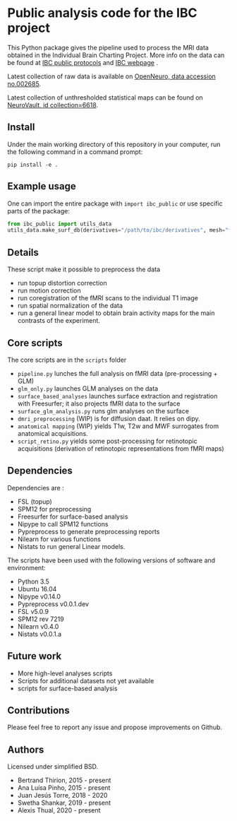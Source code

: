 # Public analysis code for the IBC project

This Python package gives the pipeline used to process the MRI data obtained in
the Individual Brain Charting Project. More info on the data can be found at
[IBC public protocols](http://github.com/hbp-brain-charting/public_protocols)
and
[IBC webpage](http://project.inria.fr/IBC/)
.

Latest collection of raw data is available on
[OpenNeuro, data accession no.002685](https://openneuro.org/datasets/ds002685/versions/1.3.1).

Latest collection of unthresholded statistical maps can be found on
[NeuroVault, id collection=6618](https://identifiers.org/neurovault.collection:6618).

## Install
Under the main working directory of this repository in your computer, run the following command in a command prompt:

```
pip install -e .
```

## Example usage

One can import the entire package with `import ibc_public` or use specific parts of the package:

```python
from ibc_public import utils_data
utils_data.make_surf_db(derivatives="/path/to/ibc/derivatives", mesh="fsaverage5")
```

## Details

These script make it possible to preprocess the data
* run topup distortion correction
* run motion correction
* run coregistration of the fMRI scans to the individual T1 image
* run spatial normalization of the data
* run a general linear model to obtain brain activity maps for the main contrasts of the experiment.

## Core scripts

The core scripts are in the `scripts` folder

- `pipeline.py` lunches the full analysis on fMRI data (pre-processing + GLM)
- `glm_only.py` launches GLM analyses on the data
- `surface_based_analyses` launches surface extraction and registration with Freesurfer; it also projects fMRI data to the surface
- `surface_glm_analysis.py` runs glm analyses on the surface
- `dmri_preprocessing` (WIP) is for diffusion daat. It relies on dipy.
- `anatomical mapping` (WIP) yields T1w, T2w and MWF surrogates from anatomical acquisitions.
- `script_retino.py` yields some post-processing for retinotopic acquisitions (derivation of retinotopic representations from fMRI maps)

## Dependencies

Dependencies are :
* FSL (topup)
* SPM12 for preprocessing
* Freesurfer for surface-based analysis
* Nipype to call SPM12 functions
* Pypreprocess to generate preprocessing reports
* Nilearn for various functions
* Nistats to run general Linear models.

The scripts have been used with the following versions of software and environment:

* Python 3.5
* Ubuntu 16.04
* Nipype v0.14.0
* Pypreprocess v0.0.1.dev
* FSL v5.0.9
* SPM12 rev 7219
* Nilearn v0.4.0
* Nistats v0.0.1.a

## Future work

- More high-level analyses scripts
- Scripts for additional datasets not yet available
- scripts for surface-based analysis

## Contributions

Please feel free to report any issue and propose improvements on Github.

## Authors

Licensed under simplified BSD.

- Bertrand Thirion, 2015 - present
- Ana Luísa Pinho, 2015 - present
- Juan Jesús Torre, 2018 - 2020
- Swetha Shankar, 2019 - present
- Alexis Thual, 2020 - present
